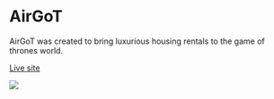 <h1> AirGoT </h1>

AirGoT was created to bring luxurious housing rentals to the game of thrones world.


<a href="www.airgot.herokuapp.com/">Live site</a>




<img src="https://airgot-dev.s3.amazonaws.com/images/logo.png"> 
